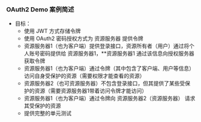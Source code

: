 ### OAuth2 Demo 案例简述
- 目标：
    - 使用 JWT 方式存储令牌 
    - 使用 OAuth2 密码授权方式为 资源服务器 提供令牌
    - 资源服务器1（也为客户端）提供登录接口，资源所有者（用户）通过将个人账号密码提供给 资源服务器1，**资源服务器1 通过该信息向授权服务器获取令牌
    - 资源服务器1（也为客户端）通过令牌（其中包含了客户端、用户等信息）访问自身受保护的资源（需要权限才能查看的资源）
    - 资源服务器2（也可资源服务器）不包含登录接口，但其提供了某些受保护的资源（需要资源服务器1带着访问令牌才能访问）
    - 资源服务器1（也为客户端）通过令牌向 资源服务器2（资源服务器） 请求其受保护的资源
    - 提供完整的单元测试